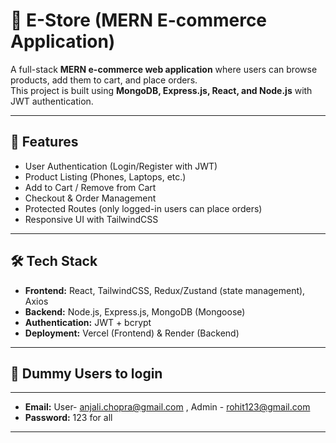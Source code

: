 # 🛒 E-Store (MERN E-commerce Application)

A full-stack **MERN e-commerce web application** where users can browse products, add them to cart, and place orders.  
This project is built using **MongoDB, Express.js, React, and Node.js** with JWT authentication.  

---

## 🚀 Features
- User Authentication (Login/Register with JWT)
- Product Listing (Phones, Laptops, etc.)
- Add to Cart / Remove from Cart
- Checkout & Order Management
- Protected Routes (only logged-in users can place orders)
- Responsive UI with TailwindCSS

---

## 🛠 Tech Stack
- **Frontend:** React, TailwindCSS, Redux/Zustand (state management), Axios
- **Backend:** Node.js, Express.js, MongoDB (Mongoose)
- **Authentication:** JWT + bcrypt
- **Deployment:** Vercel (Frontend) & Render (Backend)

---

## 📂 Dummy Users to login 
---

- **Email:** User- anjali.chopra@gmail.com , Admin - rohit123@gmail.com 
- **Password:** 123 for all
---
